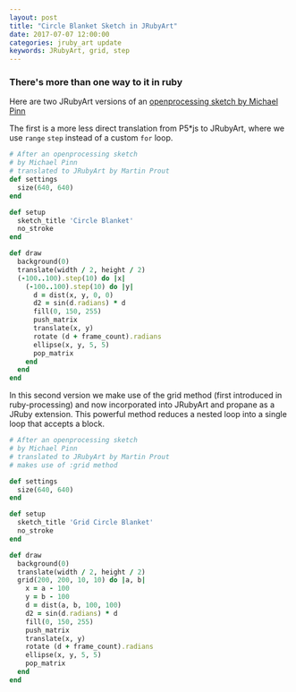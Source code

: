```yaml
---
layout: post
title: "Circle Blanket Sketch in JRubyArt"
date: 2017-07-07 12:00:00
categories: jruby_art update
keywords: JRubyArt, grid, step
---
```


### There's more than one way to it in ruby

Here are two JRubyArt versions of an [openprocessing sketch by Michael Pinn][sketch]

The first is a more less direct translation from P5*js to JRubyArt, where we use `range` `step` instead of a custom `for` loop.

```ruby
# After an openprocessing sketch
# by Michael Pinn
# translated to JRubyArt by Martin Prout
def settings
  size(640, 640)
end

def setup
  sketch_title 'Circle Blanket'
  no_stroke
end

def draw
  background(0)
  translate(width / 2, height / 2)
  (-100..100).step(10) do |x|
    (-100..100).step(10) do |y|
      d = dist(x, y, 0, 0)
      d2 = sin(d.radians) * d
      fill(0, 150, 255)
      push_matrix
      translate(x, y)
      rotate (d + frame_count).radians
      ellipse(x, y, 5, 5)
      pop_matrix
    end
  end
end
```

In this second version we make use of the grid method (first introduced in ruby-processing) and now incorporated into JRubyArt and propane as a JRuby extension. This powerful method reduces a nested loop into a single loop that accepts a block.

```ruby
# After an openprocessing sketch
# by Michael Pinn
# translated to JRubyArt by Martin Prout
# makes use of :grid method

def settings
  size(640, 640)
end

def setup
  sketch_title 'Grid Circle Blanket'
  no_stroke
end

def draw
  background(0)
  translate(width / 2, height / 2)
  grid(200, 200, 10, 10) do |a, b|
    x = a - 100
    y = b - 100
    d = dist(a, b, 100, 100)
    d2 = sin(d.radians) * d
    fill(0, 150, 255)
    push_matrix
    translate(x, y)
    rotate (d + frame_count).radians
    ellipse(x, y, 5, 5)
    pop_matrix
  end
end
```

[sketch]:https://www.openprocessing.org/sketch/157801
